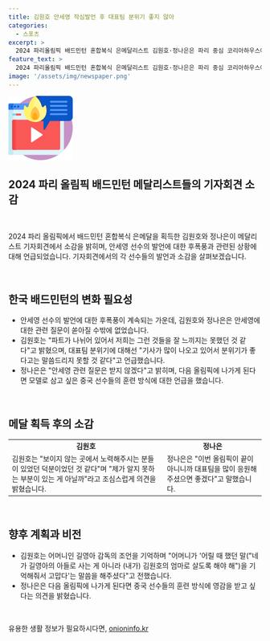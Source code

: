 ```yaml
---
title: 김원호 안세영 작심발언 후 대표팀 분위기 좋지 않아
categories:
  - 스포츠
excerpt: >
  2024 파리올림픽 배드민턴 혼합복식 은메달리스트 김원호·정나은은 파리 중심 코리아하우스에서 메달리스트 기자회견을 열었다. 안세영의 작심 발언 이후 후폭풍 속에서 여전히 이슈였고, 안세영이 불참한 가운데 두 선수는 관련 질문에 대응하며 의견을 밝혔다. 김원호는 대표팀 분위기에 우려를 표했고, 정나은은 중국 선수들의 훈련 방식을 참고하고 싶다는 소망을 전했다. 
feature_text: >
  2024 파리올림픽 배드민턴 혼합복식 은메달리스트 김원호·정나은은 파리 중심 코리아하우스에서 메달리스트 기자회견을 열었다. 안세영의 작심 발언 이후 후폭풍 속에서 여전히 이슈였고, 안세영이 불참한 가운데 두 선수는 관련 질문에 대응하며 의견을 밝혔다. 김원호는 대표팀 분위기에 우려를 표했고, 정나은은 중국 선수들의 훈련 방식을 참고하고 싶다는 소망을 전했다. 
image: '/assets/img/newspaper.png'
---
```


<p><img src="/assets/img/news.png" alt="rentncar 속보" /></p>

<h2>2024 파리 올림픽 배드민턴 메달리스트들의 기자회견 소감</h2>

<p data-ke-size="size16">&nbsp;</p>

<p>2024 파리 올림픽에서 배드민턴 혼합복식 은메달을 획득한 김원호와 정나은이 메달리스트 기자회견에서 소감을 밝히며, 안세영 선수의 발언에 대한 후폭풍과 관련된 상황에 대해 언급되었습니다. 기자회견에서의 각 선수들의 발언과 소감을 살펴보겠습니다.</p>

<p data-ke-size="size16">&nbsp;</p>

<h2>한국 배드민턴의 변화 필요성</h2>

<ul>
  <li>안세영 선수의 발언에 대한 후폭풍이 계속되는 가운데, 김원호와 정나은은 안세영에 대한 관련 질문이 쏟아질 수밖에 없었습니다.</li>
  <li>김원호는 "파트가 나뉘어 있어서 저희는 그런 것들을 잘 느끼지는 못했던 것 같다"고 밝혔으며, 대표팀 분위기에 대해선 "기사가 많이 나오고 있어서 분위기가 좋다고는 말씀드리지 못할 것 같다"고 언급했습니다.</li>
  <li>정나은은 "안세영 관련 질문은 받지 않겠다"고 밝히며, 다음 올림픽에 나가게 된다면 모델로 삼고 싶은 중국 선수들의 훈련 방식에 대한 언급을 했습니다.</li>
</ul>

<p data-ke-size="size16">&nbsp;</p>

<h2>메달 획득 후의 소감</h2>

<table>
  <tr>
    <td style="text-align: center; height: 17px;"><b>김원호</b></td>
    <td style="text-align: center; height: 17px;"><b>정나은</b></td>
  </tr>
  <tr>
    <td>김원호는 "보이지 않는 곳에서 노력해주시는 분들이 있었던 덕분이었던 것 같다"며 "제가 알지 못하는 부분이 있는 게 아닐까"라고 조심스럽게 의견을 밝혔습니다.</td>
    <td>정나은은 "이번 올림픽이 끝이 아니니까 대표팀을 많이 응원해주셨으면 좋겠다"고 말했습니다.</td>
  </tr>
</table>

<p data-ke-size="size16">&nbsp;</p>

<h2>향후 계획과 비전</h2>

<ul>
  <li>김원호는 어머니인 길영아 감독의 조언을 기억하며 "어머니가 '어릴 때 했던 말("네가 길영아의 아들로 사는 게 아니라 (내가) 김원호의 엄마로 살도록 해야 해")을 기억해줘서 고맙다'는 말씀을 해주셨다"고 전했습니다.</li>
  <li>정나은은 다음 올림픽에 나가게 된다면 중국 선수들의 훈련 방식에 영감을 받고 싶다는 의견을 밝혔습니다.</li>
</ul>

<p data-ke-size="size16">&nbsp;</p>
유용한 생활 정보가 필요하시다면, <a href="https://onioninfo.kr" rel="dofollow">onioninfo.kr</a>


